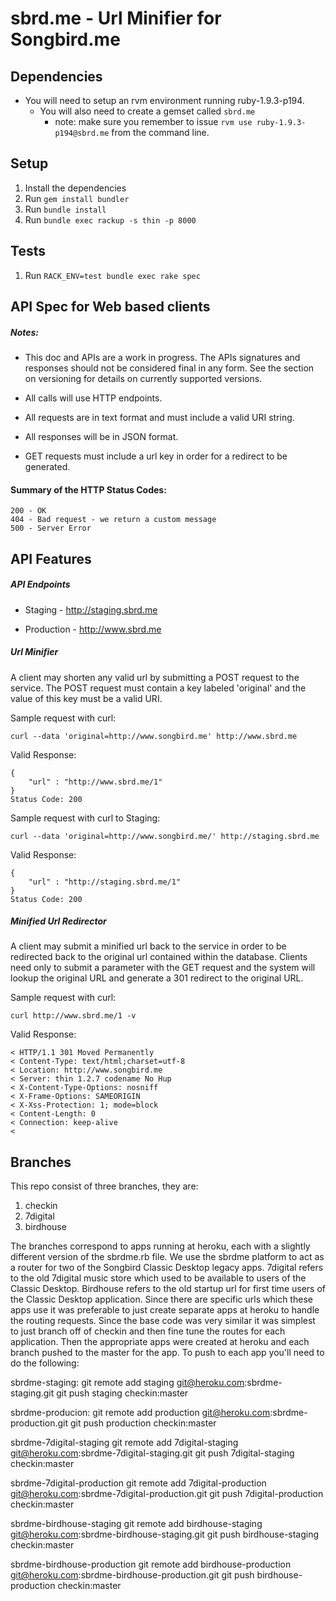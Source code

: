 # sbrd.me - Url Minifier for Songbird.me

## Dependencies
* You will need to setup an rvm environment running ruby-1.9.3-p194.
  * You will also need to create a gemset called `sbrd.me`
    * note: make sure you remember to issue `rvm use ruby-1.9.3-p194@sbrd.me` from the command line.
  
## Setup 
1. Install the dependencies
2. Run `gem install bundler`
3. Run `bundle install`
4. Run `bundle exec rackup -s thin -p 8000`

## Tests
1. Run `RACK_ENV=test bundle exec rake spec`

## API Spec for Web based clients

##### Notes:

- This doc and APIs are a work in progress.  The APIs signatures and responses should not be considered final in any form.
See the section on versioning for details on currently supported versions.

- All calls will use HTTP endpoints.
- All requests are in text format and must include a valid URI string.
- All responses will be in JSON format.
- GET requests must include a url key in order for a redirect to be generated. 

#### Summary of the HTTP Status Codes:
  
    200 - OK
    404 - Bad request - we return a custom message
    500 - Server Error
  
## API Features

##### API Endpoints

  * Staging - http://staging.sbrd.me
  
  * Production - http://www.sbrd.me

##### Url Minifier

A client may shorten any valid url by submitting a POST request to the service.  The POST request must contain 
a key labeled 'original' and the value of this key must be a valid URI.

 Sample request with curl:

    curl --data 'original=http://www.songbird.me' http://www.sbrd.me
  
 Valid Response:
 
    {
        "url" : "http://www.sbrd.me/1"
    }
    Status Code: 200
    
  Sample request with curl to Staging:
  
    curl --data 'original=http://www.songbird.me/' http://staging.sbrd.me
    
  Valid Response:
  
    {
        "url" : "http://staging.sbrd.me/1"
    }
    Status Code: 200

##### Minified Url Redirector

A client may submit a minified url back to the service in order to be redirected back to the original url contained
within the database.  Clients need only to submit a parameter with the GET request and the system will lookup the 
original URL and generate a 301 redirect to the original URL.

  Sample request with curl:
  
    curl http://www.sbrd.me/1 -v
    
  Valid Response:
  
    < HTTP/1.1 301 Moved Permanently
    < Content-Type: text/html;charset=utf-8
    < Location: http://www.songbird.me
    < Server: thin 1.2.7 codename No Hup
    < X-Content-Type-Options: nosniff
    < X-Frame-Options: SAMEORIGIN
    < X-Xss-Protection: 1; mode=block
    < Content-Length: 0
    < Connection: keep-alive
    < 

## Branches

This repo consist of three branches, they are:
  1. checkin
  2. 7digital
  3. birdhouse

The branches correspond to apps running at heroku, each with a slightly different version of the sbrdme.rb file.
We use the sbrdme platform to act as a router for two of the Songbird Classic Desktop legacy apps. 7digital refers 
to the old 7digital music store which used to be available to users of the Classic Desktop. Birdhouse refers to 
the old startup url for first time users of the Classic Desktop application.  Since there are specific urls which
these apps use it was preferable to just create separate apps at heroku to handle the routing requests. Since the
base code was very similar it was simplest to just branch off of checkin and then fine tune the routes for each 
application.  Then the appropriate apps were created at heroku and each branch pushed to the master for the app.
To push to each app you'll need to do the following:

  sbrdme-staging:
    git remote add staging git@heroku.com:sbrdme-staging.git
    git push staging checkin:master
    
  sbrdme-producion:
    git remote add production git@heroku.com:sbrdme-production.git
    git push production checkin:master
    
  sbrdme-7digital-staging
    git remote add 7digital-staging git@heroku.com:sbrdme-7digital-staging.git
    git push 7digital-staging checkin:master
    
  sbrdme-7digital-production
    git remote add 7digital-production git@heroku.com:sbrdme-7digital-production.git
    git push 7digital-production checkin:master
    
  sbrdme-birdhouse-staging
    git remote add birdhouse-staging git@heroku.com:sbrdme-birdhouse-staging.git
    git push birdhouse-staging checkin:master
    
  sbrdme-birdhouse-production
    git remote add birdhouse-production git@heroku.com:sbrdme-birdhouse-production.git
    git push birdhouse-production checkin:master
